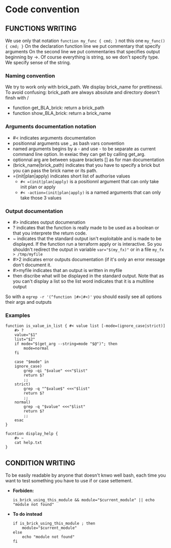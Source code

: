 # Code convention

## FUNCTIONS WRITING

We use only that notation `function my_func { cmd; }` not this one `my_func() { cmd; }`
On the declaration function line we put commentary that specify arguments
On the second line we put commentaries that specifies output beginning by ->.
Of course everything is string, so we don't specify type. We specify sense of the string.

### Naming convention

We try to work only with brick_path. We display brick_name for prettinessi.
To avoid confusing: brick_path are always absolute and directory doesn't finsh with /
- function get_BLA_brick: return a brick_path
- function show_BLA_brick: return a brick_name

### Arguments documentation notation

- #< indicates arguments documentation
- positionnal arguments use _ as bash vars convention
- named arguments begins by a - and use - to be separate as current command line option. In exeiac they can get by calling get_arg.
- optionnal arg are between square brackets [] as for man documentation
- (brick_name|brick_path) indicates that you have to specify a brick but you can pass the brick name or its path.
- =(init|plan|apply) indicates short list of authorise values
  - `#< =(init|plan|apply)` is a positionnl argument that can only take init plan or apply
  - `#< -action=(init|plan|apply)` is a named arguments that can only take those 3 values

### Output documentation

- #> indicates output documenation
- ? indicates that the function is really made to be used as a boolean or that you interprete the return code.
- ~ indicates that the standard output isn't exploitable and is made to be displayed. If the function run a terraform apply or is interactive. So you shouldn't redirect the output in variable `var="$(my_fx)"` or in a file `my_fx > /tmp/myfile`
- #>2 indicates error outputs documentation (if it's only an error message don't document it.
- #>myfile indicates that an output is written in myfile
- then discribe what will be displayed in the standard output. Note that as you can't display a list so the list word indicates that it is a multiline output

So with a `egrep -r '(^function |#>|#<)'` you should easily see all options their args and outputs

### Examples

```
function is_value_in_list { #< value list [-mode=(ignore_case|strict)]
    #> ? 
    value="$1"
    list="$2"
    if mode="$(get_arg --string=mode "$@")"; then
        mode=normal
    fi
    
    case "$mode" in
    ignore_case)
        grep -qi "$value" <<<"$list"
        return $?
        ;;
    strict)
        grep -q "^$value$" <<<"$list"
        return $?
        ;;
    normal)
        grep -q "$value" <<<"$list"
        return $?
        ;;
    esac
}

fucntion display_help {
    #> ~
    cat help.txt
}
```

## CONDITION WRITING

To be easily readable by anyone that doesn't knwo well bash, each time you want to test something you have to use if or case settement.
- **Forbiden:**
    ```
    is_brick_using_this_module && module="$current_module" || echo "module not found"
    ```
- **To do instead**
    ```
    if is_brick_using_this_module ; then
    	module="$current_module"
    else
    	echo "module not found"
    fi
    ```
##


